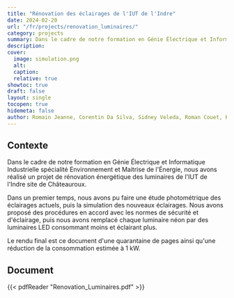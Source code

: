 ```yaml
---
title: "Rénovation des éclairages de l'IUT de l'Indre"
date: 2024-02-20
url: "/fr/projects/renovation_luminaires/"
category: projects
summary: Dans le cadre de notre formation en Génie Électrique et Informatique Industrielle spécialitée Environement et Maitrise de l'Énergie, nous avons réalisé un projet de rénovation énergétique des luminaires de l'IUT de l'Indre site de Châteauroux.
description:
cover:
  image: simulation.png
  alt:
  caption:
  relative: true
showtoc: true
draft: false
layout: single
tocopen: true
hidemeta: false
author: Romain Jeanne, Corentin Da Silva, Sidney Veleda, Roman Couet, Karlens Bernard, Redwan Benmansour
---
```

## Contexte
Dans le cadre de notre formation en Génie Électrique et Informatique Industrielle spécialité Environnement et Maitrise de l'Énergie, nous avons réalisé un projet de rénovation énergétique des luminaires de l'IUT de l'Indre site de Châteauroux. 

Dans un premier temps, nous avons pu faire une étude photométrique des éclairages actuels, puis la simulation des nouveaux éclairages. Nous avons proposé des procédures en accord avec les normes de sécurité et d'éclairage, puis nous avons remplacé chaque luminaire néon par des luminaires LED consommant moins et éclairant plus.

Le rendu final est ce document d'une quarantaine de pages ainsi qu'une réduction de la consommation estimée à 1 kW. 

## Document

{{< pdfReader "Renovation_Luminaires.pdf" >}}
